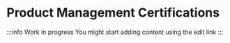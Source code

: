 # Product Management Certifications

:::info Work in progress You might start adding content using the edit link :::
